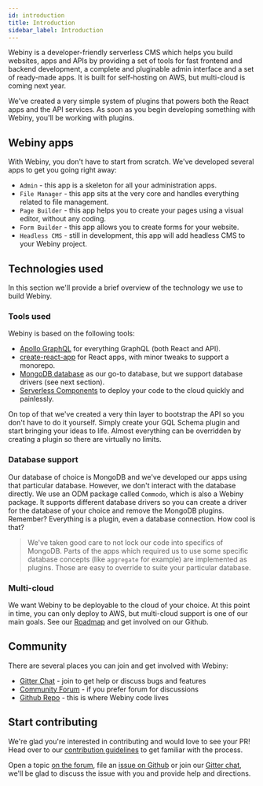```yaml
---
id: introduction
title: Introduction
sidebar_label: Introduction
---
```


Webiny is a developer-friendly serverless CMS which helps you build websites, apps and APIs by providing a set of tools for fast frontend and backend development, a complete and pluginable admin interface and a set of ready-made apps. It is built for self-hosting on AWS, but multi-cloud is coming next year.

We've created a very simple system of plugins that powers both the React apps and the API services. As soon as you begin developing something with Webiny, you'll be working with plugins.

## Webiny apps

With Webiny, you don't have to start from scratch. We've developed several apps to get you going right away:
- `Admin` - this app is a skeleton for all your administration apps.
- `File Manager` - this app sits at the very core and handles everything related to file management.
- `Page Builder` - this app helps you to create your pages using a visual editor, without any coding.
- `Form Builder` - this app allows you to create forms for your website.
- `Headless CMS` - still in development, this app will add headless CMS to your Webiny project.

## Technologies used

In this section we'll provide a brief overview of the technology we use to build Webiny.

### Tools used

Webiny is based on the following tools:

- [Apollo GraphQL](https://www.apollographql.com/) for everything GraphQL (both React and API).
- [create-react-app](https://create-react-app.dev/) for React apps, with minor tweaks to support a monorepo.
- [MongoDB database](https://www.mongodb.com/) as our go-to database, but we support database drivers (see next section).
- [Serverless Components](https://github.com/serverless/components) to deploy your code to the cloud quickly and painlessly.

On top of that we've created a very thin layer to bootstrap the API so you don't have to do it yourself. Simply create your GQL Schema plugin and start bringing your ideas to life. Almost everything can be overridden by creating a plugin so there are virtually no limits.

### Database support

Our database of choice is MongoDB and we've developed our apps using that particular database. However, we don't interact with the database directly. We use an ODM package called `Commodo`, which is also a Webiny package. It supports different database drivers so you can create a driver for the database of your choice and remove the MongoDB plugins. Remember? Everything is a plugin, even a database connection. How cool is that?

> We've taken good care to not lock our code into specifics of MongoDB. Parts of the apps which required us to use some specific database concepts (like `aggregate` for example) are implemented as plugins. Those are easy to override to suite your particular database.

### Multi-cloud

We want Webiny to be deployable to the cloud of your choice. At this point in time, you can only deploy to AWS, but multi-cloud support is one of our main goals. See our [Roadmap](https://github.com/webiny/webiny-js/projects/7) and get involved on our Github.

## Community

There are several places you can join and get involved with Webiny:

- [Gitter Chat](https://gitter.im/Webiny/webiny-js) - join to get help or discuss bugs and features
- [Community Forum](https://community.webiny.com/) - if you prefer forum for discussions
- [Github Repo](https://github.com/webiny/webiny-js) - this is where Webiny code lives

## Start contributing

We're glad you're interested in contributing and would love to see your PR! Head over to our [contribution guidelines](https://github.com/webiny/webiny-js/blob/master/CONTRIBUTING.md) to get familiar with the process.

Open a topic [on the forum](https://community.webiny.com/), file an [issue on Github](https://github.com/webiny/webiny-js/issues) or join our [Gitter chat](https://gitter.im/Webiny/webiny-js), we'll be glad to discuss the issue with you and provide help and directions.
